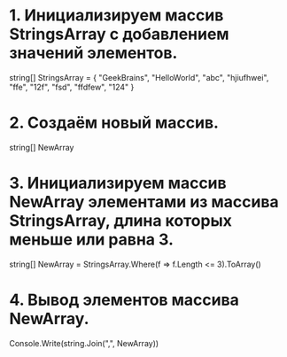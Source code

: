 # 1. Инициализируем массив StringsArray с добавлением значений элементов.
string[] StringsArray = { "GeekBrains", "HelloWorld", "abc", "hjiufhwei", "ffe", "12f", "fsd", "ffdfew", "124" }

# 2. Создаём новый массив.
string[] NewArray

# 3. Инициализируем массив NewArray элементами из массива StringsArray, длина которых меньше или равна 3.
string[] NewArray = StringsArray.Where(f => f.Length <= 3).ToArray()

# 4. Вывод элементов массива NewArray.
Console.Write(string.Join(",", NewArray))
